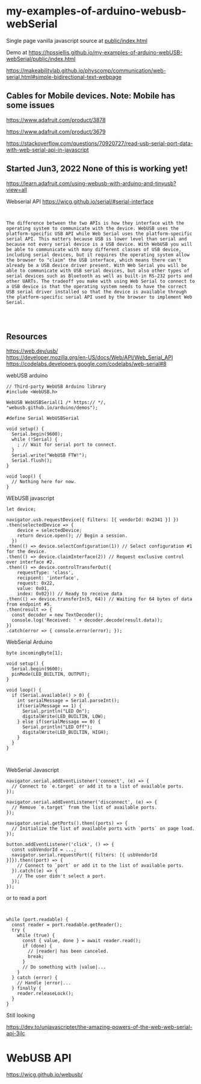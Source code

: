 # my-examples-of-arduino-webusb-webSerial



Single page vanilla javascript source at [public/index.html](public/index.html)


Demo at   https://hpssjellis.github.io/my-examples-of-arduino-webUSB-webSerial/public/index.html


https://makeabilitylab.github.io/physcomp/communication/web-serial.html#simple-bidirectional-text-webpage



## Cables for Mobile devices. Note: Mobile has some issues

https://www.adafruit.com/product/3878

https://www.adafruit.com/product/3679

https://stackoverflow.com/questions/70920727/read-usb-serial-port-data-with-web-serial-api-in-javascript


## Started Jun3, 2022 None of this is working yet!



https://learn.adafruit.com/using-webusb-with-arduino-and-tinyusb?view=all


Webserial API  https://wicg.github.io/serial/#serial-interface

```


The difference between the two APIs is how they interface with the operating system to communicate with the device. WebUSB uses the platform-specific USB API while Web Serial uses the platform-specific serial API. This matters because USB is lower level than serial and because not every serial device is a USB device. With WebUSB you will be able to communicate with many different classes of USB device, including serial devices, but it requires the operating system allow the browser to "claim" the USB interface, which means there can't already be a USB device driver present. With Web Serial you will be able to communicate with USB serial devices, but also other types of serial devices such as Bluetooth as well as built-in RS-232 ports and other UARTs. The tradeoff you make with using Web Serial to connect to a USB device is that the operating system needs to have the correct USB serial driver installed so that the device is available through the platform-specific serial API used by the browser to implement Web Serial.




```






## Resources

https://web.dev/usb/  
https://developer.mozilla.org/en-US/docs/Web/API/Web_Serial_API  
https://codelabs.developers.google.com/codelabs/web-serial#8  




webUSB arduino

```
// Third-party WebUSB Arduino library
#include <WebUSB.h>

WebUSB WebUSBSerial(1 /* https:// */, "webusb.github.io/arduino/demos");

#define Serial WebUSBSerial

void setup() {
  Serial.begin(9600);
  while (!Serial) {
    ; // Wait for serial port to connect.
  }
  Serial.write("WebUSB FTW!");
  Serial.flush();
}

void loop() {
  // Nothing here for now.
}

```

WEbUSB javascript

```
let device;

navigator.usb.requestDevice({ filters: [{ vendorId: 0x2341 }] })
.then(selectedDevice => {
    device = selectedDevice;
    return device.open(); // Begin a session.
  })
.then(() => device.selectConfiguration(1)) // Select configuration #1 for the device.
.then(() => device.claimInterface(2)) // Request exclusive control over interface #2.
.then(() => device.controlTransferOut({
    requestType: 'class',
    recipient: 'interface',
    request: 0x22,
    value: 0x01,
    index: 0x02})) // Ready to receive data
.then(() => device.transferIn(5, 64)) // Waiting for 64 bytes of data from endpoint #5.
.then(result => {
  const decoder = new TextDecoder();
  console.log('Received: ' + decoder.decode(result.data));
})
.catch(error => { console.error(error); });

```




WebSerial Arduino

```
byte incomingByte[1];

void setup() {
  Serial.begin(9600);
  pinMode(LED_BUILTIN, OUTPUT);
}

void loop() {
  if (Serial.available() > 0) {
    int serialMessage = Serial.parseInt();
    if(serialMessage == 1) {
      Serial.println("LED On");
      digitalWrite(LED_BUILTIN, LOW);
    } else if(serialMessage == 0) {
      Serial.println("LED Off");
      digitalWrite(LED_BUILTIN, HIGH);
    }
  }
}

  

```



WebSerial Javascript 

```
navigator.serial.addEventListener('connect', (e) => {
  // Connect to `e.target` or add it to a list of available ports.
});

navigator.serial.addEventListener('disconnect', (e) => {
  // Remove `e.target` from the list of available ports.
});

navigator.serial.getPorts().then((ports) => {
  // Initialize the list of available ports with `ports` on page load.
});

button.addEventListener('click', () => {
  const usbVendorId = ...;
  navigator.serial.requestPort({ filters: [{ usbVendorId }]}).then((port) => {
    // Connect to `port` or add it to the list of available ports.
  }).catch((e) => {
    // The user didn't select a port.
  });
});

```


or to read a port

```


while (port.readable) {
  const reader = port.readable.getReader();
  try {
    while (true) {
      const { value, done } = await reader.read();
      if (done) {
        // |reader| has been canceled.
        break;
      }
      // Do something with |value|...
    }
  } catch (error) {
    // Handle |error|...
  } finally {
    reader.releaseLock();
  }
}

```

Still looking

https://dev.to/unjavascripter/the-amazing-powers-of-the-web-web-serial-api-3ilc







# WebUSB  API

https://wicg.github.io/webusb/




